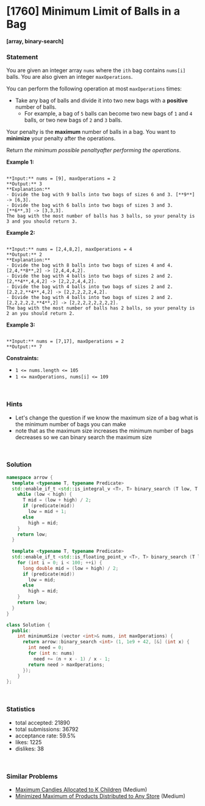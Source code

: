 # [1760] Minimum Limit of Balls in a Bag

**[array, binary-search]**

### Statement

You are given an integer array `nums` where the `ith` bag contains `nums[i]` balls. You are also given an integer `maxOperations`.

You can perform the following operation at most `maxOperations` times:

* Take any bag of balls and divide it into two new bags with a **positive** number of balls.
	+ For example, a bag of `5` balls can become two new bags of `1` and `4` balls, or two new bags of `2` and `3` balls.



Your penalty is the **maximum** number of balls in a bag. You want to **minimize** your penalty after the operations.

Return *the minimum possible penaltyafter performing the operations*.


**Example 1:**

```

**Input:** nums = [9], maxOperations = 2
**Output:** 3
**Explanation:** 
- Divide the bag with 9 balls into two bags of sizes 6 and 3. [**9**] -> [6,3].
- Divide the bag with 6 balls into two bags of sizes 3 and 3. [**6**,3] -> [3,3,3].
The bag with the most number of balls has 3 balls, so your penalty is 3 and you should return 3.

```

**Example 2:**

```

**Input:** nums = [2,4,8,2], maxOperations = 4
**Output:** 2
**Explanation:**
- Divide the bag with 8 balls into two bags of sizes 4 and 4. [2,4,**8**,2] -> [2,4,4,4,2].
- Divide the bag with 4 balls into two bags of sizes 2 and 2. [2,**4**,4,4,2] -> [2,2,2,4,4,2].
- Divide the bag with 4 balls into two bags of sizes 2 and 2. [2,2,2,**4**,4,2] -> [2,2,2,2,2,4,2].
- Divide the bag with 4 balls into two bags of sizes 2 and 2. [2,2,2,2,2,**4**,2] -> [2,2,2,2,2,2,2,2].
The bag with the most number of balls has 2 balls, so your penalty is 2 an you should return 2.

```

**Example 3:**

```

**Input:** nums = [7,17], maxOperations = 2
**Output:** 7

```

**Constraints:**
* `1 <= nums.length <= 105`
* `1 <= maxOperations, nums[i] <= 109`


<br>

### Hints

- Let's change the question if we know the maximum size of a bag what is the minimum number of bags you can make
- note that as the maximum size increases the minimum number of bags decreases so we can binary search the maximum size

<br>

### Solution

```cpp
namespace arrow {
  template <typename T, typename Predicate>
  std::enable_if_t <std::is_integral_v <T>, T> binary_search (T low, T high, Predicate&& predicate) {
    while (low < high) {
      T mid = (low + high) / 2;
      if (predicate(mid))
        low = mid + 1;
      else
        high = mid;
    }
    return low;
  }
  
  template <typename T, typename Predicate>
  std::enable_if_t <std::is_floating_point_v <T>, T> binary_search (T low, T high, Predicate&& predicate) {
    for (int i = 0; i < 100; ++i) {
      long double mid = (low + high) / 2;
      if (predicate(mid))
        low = mid;
      else
        high = mid;
    }
    return low;
  }
}

class Solution {
  public:
    int minimumSize (vector <int>& nums, int maxOperations) {
      return arrow::binary_search <int> (1, 1e9 + 42, [&] (int x) {
        int need = 0;
        for (int n: nums)
          need += (n + x - 1) / x - 1;
        return need > maxOperations;
      });
    }
};
```

<br>

### Statistics

- total accepted: 21890
- total submissions: 36792
- acceptance rate: 59.5%
- likes: 1225
- dislikes: 38

<br>

### Similar Problems

- [Maximum Candies Allocated to K Children](https://leetcode.com/problems/maximum-candies-allocated-to-k-children) (Medium)
- [Minimized Maximum of Products Distributed to Any Store](https://leetcode.com/problems/minimized-maximum-of-products-distributed-to-any-store) (Medium)
